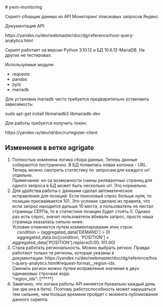 <p># ywm-monitoring</p>

<p>Скрипт-сборщик данных из API Мониторинг поисковых запросов Яндекс</p>

<p>Документация API:</p>

<p>https://yandex.ru/dev/webmaster/doc/dg/reference/host-query-analytics.html</p>

<p>Скрипт работает на версии Python 3.10.12 и БД 10.6.12-MariaDB. На других не тестировал.</p>

<p>Используемые модули:</p>

<ul>
	<li>requests</li>
	<li>pandas</li>
	<li>pytz</li>
	<li>mariadb</li>
</ul>

<p>Для установки mariadb часто требуется предварительно установить зависимость:</p>

<p>sudo apt-get install libmariadb3 libmariadb-dev</p>

<p>Для работы требуется получить токен:</p>

<p>https://yandex.ru/dev/id/doc/ru/register-client</p>

<h2>Изменения в ветке agrigate</h2>

<ol>
	<li>Полностью изменена логика сбора данных. Теперь данные собираются постранично. В БД появилась новая колонка - URL. Теперь можно смотреть статистику по запросам для каждого url отдельно.<br />
	Примечание: из-за возможности смены релевантных страниц для одного запроса в БД может быть несколько url. Это нормально.</li>
	<li>Для удобства работы с данными сделал автоматическое исправление для позиций. Если поисковый спрос больше нуля, то позиции присваивается 101. Это условие сделано из правила, что если запрос находится дальше 10 места, а пользователь не листал страницы СЕРПа, то в статистике позиции будет стоять 0. Однако раз есть спрос, значит пользователи вбивали запрос, просто наша страница оказалась сильно ниже.<br />
	Условие отменяется путем комментирования этих строк:<br />
	&nbsp; &nbsp; condition = (aggregated_data[&#39;DEMAND&#39;] &gt; 0)<br />
	&nbsp; &nbsp; aggregated_data.loc[condition, &#39;POSITION&#39;] = aggregated_data[&#39;POSITION&#39;].replace(0.00, 101.00)</li>
	<li>Стала работать региональность. Можно выбрать регион. Правда работают только те регионы, которые указаны в документации:&nbsp;https://yandex.ru/dev/webmaster/doc/dg/reference/host-query-analytics.html#request-format__region-ids.<br />
	Сменить регион можно путем исправления значения в двух одинаковых строчках кода:<br />
	&quot;region_ids&quot;: [*****]</li>
	<li>Замечено, что логика работы API меняется буквально каждый день (не зря она в бете). Поэтому работоспособность может нарушаться тем сильнее, чем больше времени пройдет с момента публикования данного скрипта.&nbsp;</li>
</ol>
